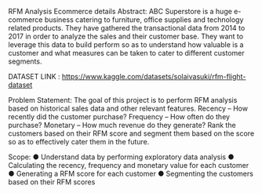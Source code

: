 RFM Analysis Ecommerce details
Abstract:
ABC Superstore is a huge e-commerce business catering to furniture, office supplies and technology related products. They have gathered the transactional data from 2014 to 2017 in order to analyze the sales and their customer base. They want to leverage this data to build perform so as to understand how valuable is a customer and what measures can be taken to cater to different customer segments.

DATASET LINK : https://www.kaggle.com/datasets/solaivasuki/rfm-flight-dataset

Problem Statement: 
The goal of this project is to perform RFM analysis based on historical sales data and other relevant features. 
Recency – How recently did the customer purchase?
Frequency – How often do they purchase?
Monetary – How much revenue do they generate?
Rank the customers based on their RFM score and segment them based on the score so as to effectively cater them in the future. 

Scope: 
●	Understand data by performing exploratory data analysis 
●	Calculating the recency, frequency and monetary value for each customer
●	Generating a RFM score for each customer
●	Segmenting the customers based on their RFM scores

